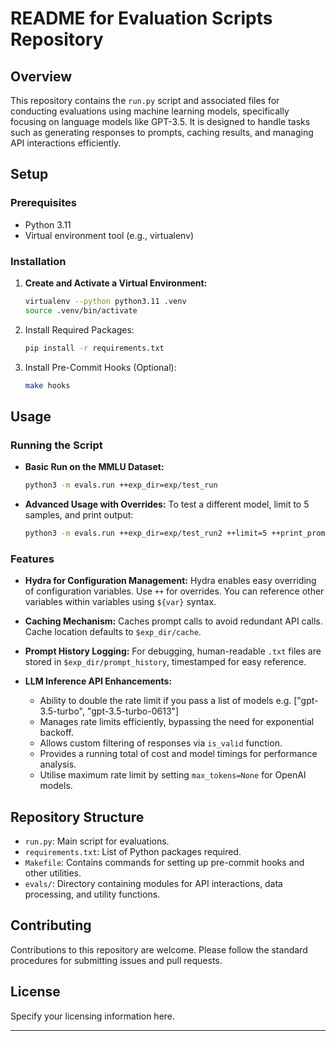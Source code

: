# README for Evaluation Scripts Repository

## Overview

This repository contains the `run.py` script and associated files for conducting evaluations using machine learning models, specifically focusing on language models like GPT-3.5. It is designed to handle tasks such as generating responses to prompts, caching results, and managing API interactions efficiently.

## Setup

### Prerequisites

- Python 3.11
- Virtual environment tool (e.g., virtualenv)

### Installation

1. **Create and Activate a Virtual Environment:**
    ```bash
    virtualenv --python python3.11 .venv
    source .venv/bin/activate
    ```
2. Install Required Packages:
    ```bash
    pip install -r requirements.txt
    ```
3. Install Pre-Commit Hooks (Optional):
    ```bash
    make hooks
    ```

## Usage
### Running the Script

- **Basic Run on the MMLU Dataset:**
    ```bash
    python3 -m evals.run ++exp_dir=exp/test_run
    ```
- **Advanced Usage with Overrides:**
    To test a different model, limit to 5 samples, and print output:
    ```bash
    python3 -m evals.run ++exp_dir=exp/test_run2 ++limit=5 ++print_prompt_and_response=true ++language_model.model=gpt-3.5-turbo ++reset=true
    ```

### Features

- **Hydra for Configuration Management:**
  Hydra enables easy overriding of configuration variables. Use `++` for overrides. You can reference other variables within variables using `${var}` syntax.

- **Caching Mechanism:**
  Caches prompt calls to avoid redundant API calls. Cache location defaults to `$exp_dir/cache`.

- **Prompt History Logging:**
  For debugging, human-readable `.txt` files are stored in `$exp_dir/prompt_history`, timestamped for easy reference.

- **LLM Inference API Enhancements:**
  - Ability to double the rate limit if you pass a list of models e.g. ["gpt-3.5-turbo", "gpt-3.5-turbo-0613"]
  - Manages rate limits efficiently, bypassing the need for exponential backoff.
  - Allows custom filtering of responses via `is_valid` function.
  - Provides a running total of cost and model timings for performance analysis.
  - Utilise maximum rate limit by setting `max_tokens=None` for OpenAI models.

## Repository Structure

- `run.py`: Main script for evaluations.
- `requirements.txt`: List of Python packages required.
- `Makefile`: Contains commands for setting up pre-commit hooks and other utilities.
- `evals/`: Directory containing modules for API interactions, data processing, and utility functions.

## Contributing

Contributions to this repository are welcome. Please follow the standard procedures for submitting issues and pull requests.

## License

Specify your licensing information here.

---
